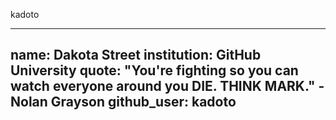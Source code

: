 kadoto

---
name: Dakota Street
institution: GitHub University
quote: 
"You're fighting so you can watch everyone around you DIE. THINK MARK." - Nolan Grayson
github_user: kadoto
---
